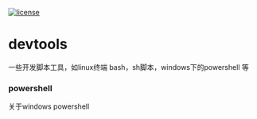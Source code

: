 [![license](https://img.shields.io/github/license/mashape/apistatus.svg)](https://github.com/dh9527/devtools)

# devtools
一些开发脚本工具，如linux终端 bash，sh脚本，windows下的powershell 等

### powershell
关于windows powershell